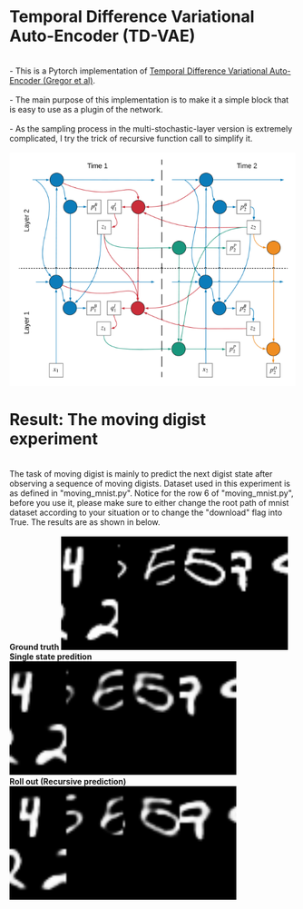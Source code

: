 # Temporal Difference Variational Auto-Encoder (TD-VAE)
<br>- This is a Pytorch implementation of <a href="https://arxiv.org/abs/1806.03107">Temporal Difference Variational Auto-Encoder (Gregor et al)</a>.<br/>
<br>- The main purpose of this implementation is to make it a simple block that is easy to use as a plugin of the network.<br/>
<br>- As the sampling process in the multi-stochastic-layer version is extremely complicated, I try the trick of recursive function call to simplify it.<br/>
<br/>
![plot](./figures/TDVAE.PNG)
# Result: The moving digist experiment
<br>
The task of moving digist is mainly to predict the next digist state after observing a sequence of moving digists. Dataset used in this experiment is as defined in "moving_mnist.py". Notice for the row 6 of "moving_mnist.py", before you use it, please make sure to either change the root path of mnist dataset according to your situation or to change the "download" flag into True. The results are as shown in below.
<br/>

<br/>
<strong> Ground truth </strong>
<img src="./figures/MD_gt.gif" alt="Italian Trulli" 
 width="400" 
 height="200">
<br/>
<strong> Single state predition</strong>
<img src="./figures/MD_S2S.gif" alt="Italian Trulli"
 width="400" 
 height="200">
<br/>
<strong> Roll out (Recursive prediction)</strong>
<img src="./figures/MD_rollout.gif" alt="Italian Trulli"
 width="400" 
 height="200">
<br/>

